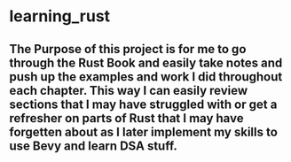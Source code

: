 # learning_rust

## The Purpose of this project is for me to go through the Rust Book and easily take notes and push up the examples and work I did throughout each chapter. This way I can easily review sections that I may have struggled with or get a refresher on parts of Rust that I may have forgetten about as I later implement my skills to use Bevy and learn DSA stuff.

